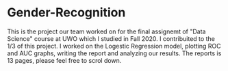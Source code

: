 # Gender-Recognition
This is the project our team worked on for the final assignemt of "Data Science" course at UWO which I studied in Fall 2020. I contribuited to the 1/3 of this project. I worked on the Logestic Regression model, plotting ROC and AUC graphs, writing the report and analyzing our results. The reports is 13 pages, please feel free to scrol down. 

